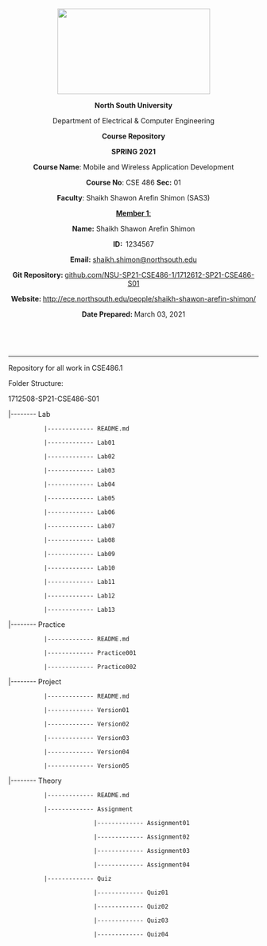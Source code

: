 <p style="text-align: center;">&nbsp;</p>
<p style="text-align: center;">&nbsp;</p>
<p align="center"><strong><img src="https://media.dhakatribune.com/uploads/2016/11/nsulogo.jpg" alt="" width="307" height="172" /></strong></p>



<p align="center"><strong>North South University</strong></p>
<p align="center">Department of Electrical &amp; Computer Engineering</p>
<p align="center"><strong>Course Repository</strong></p>
<p align="center"><strong>SPRING 2021 </strong></p>


<p align="center"><strong>Course Name</strong>: Mobile and Wireless Application Development </p>
<p align="center"><strong>Course No</strong>: CSE 486 <strong>Sec</strong><strong>:</strong> 01</p>
<p align="center"><strong>Faculty</strong>: Shaikh Shawon Arefin Shimon (SAS3)</p>
<p align="center"><strong><u>Member 1</u></strong><u>:</u></p>
<p align="center"><strong>Name</strong><strong>:</strong> Shaikh Shawon Arefin Shimon</p>
<p align="center"><strong>ID</strong><strong>:&nbsp; </strong>1234567</p>
<p align="center"><strong>Email</strong><strong>:</strong> <a href="mailto:shaikh.shimon@northsouth.edu">shaikh.shimon@northsouth.edu</a></p>

<p align="center"><strong>Git Repository</strong><strong>: </strong><a href="github.com/NSU-SP21-CSE486-1/1712612-SP21-CSE486-S01">github.com/NSU-SP21-CSE486-1/1712612-SP21-CSE486-S01</a></p>

<p align="center"><strong>Website</strong><strong>: </strong><a href="http://ece.northsouth.edu/people/shaikh-shawon-arefin-shimon/">http://ece.northsouth.edu/people/shaikh-shawon-arefin-shimon/</a></p>

<p align="center"><strong>Date Prepared</strong><strong>: </strong>March 03, 2021</p>
<p><strong>&nbsp;</strong></p>
<p><strong>&nbsp;</strong></p>

--------------------------------------------------------------------------------------------

Repository for all work in CSE486.1

Folder Structure:

1712508-SP21-CSE486-S01

|-------- Lab

              |------------- README.md

              |------------- Lab01

              |------------- Lab02

              |------------- Lab03

              |------------- Lab04

              |------------- Lab05

              |------------- Lab06

              |------------- Lab07

              |------------- Lab08

              |------------- Lab09

              |------------- Lab10

              |------------- Lab11

              |------------- Lab12

              |------------- Lab13

|-------- Practice

              |------------- README.md

              |------------- Practice001

              |------------- Practice002

|-------- Project

              |------------- README.md

              |------------- Version01

              |------------- Version02

              |------------- Version03

              |------------- Version04

              |------------- Version05

|-------- Theory

              |------------- README.md

              |------------- Assignment

                            |------------- Assignment01

                            |------------- Assignment02

                            |------------- Assignment03

                            |------------- Assignment04

              |------------- Quiz

                            |------------- Quiz01

                            |------------- Quiz02

                            |------------- Quiz03

                            |------------- Quiz04
